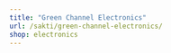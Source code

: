```yaml
---
title: "Green Channel Electronics"
url: /sakti/green-channel-electronics/
shop: electronics
---
```

